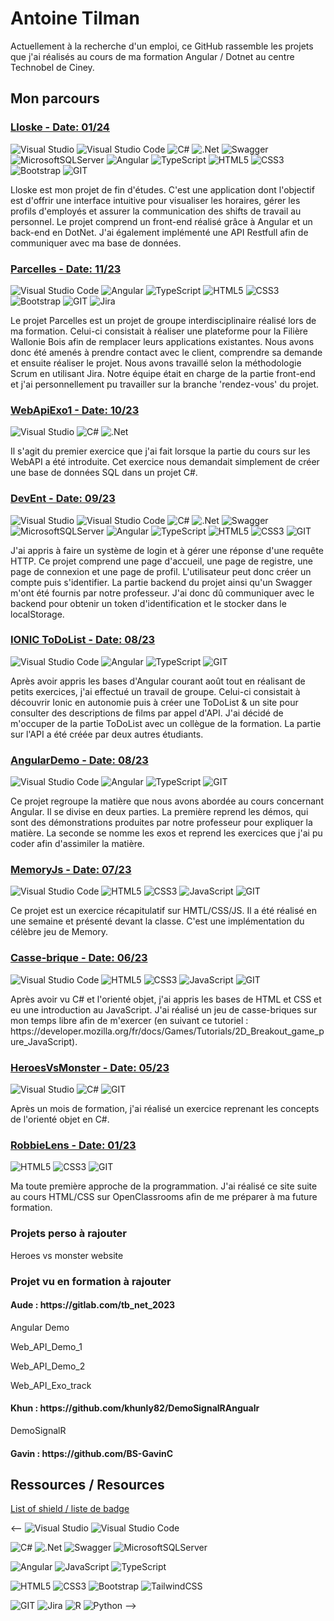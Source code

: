 # Antoine Tilman

<p>Actuellement à la recherche d'un emploi, ce GitHub rassemble les projets que j'ai réalisés au cours de ma formation Angular / Dotnet au centre Technobel de Ciney.</p>

## Mon parcours

<h3><a href="https://github.com/Lloske">Lloske - Date: 01/24</a></h3> 

![Visual Studio](https://img.shields.io/badge/Visual%20Studio-5C2D91.svg?style=for-the-badge&logo=visual-studio&logoColor=white) ![Visual Studio Code](https://img.shields.io/badge/Visual%20Studio%20Code-0078d7.svg?style=for-the-badge&logo=visual-studio-code&logoColor=white) ![C#](https://img.shields.io/badge/c%23-%23239120.svg?style=for-the-badge&logo=c-sharp&logoColor=white) ![.Net](https://img.shields.io/badge/.NET-5C2D91?style=for-the-badge&logo=.net&logoColor=white) ![Swagger](https://img.shields.io/badge/-Swagger-%23Clojure?style=for-the-badge&logo=swagger&logoColor=white) ![MicrosoftSQLServer](https://img.shields.io/badge/Microsoft%20SQL%20Server-CC2927?style=for-the-badge&logo=microsoft%20sql%20server&logoColor=white) ![Angular](https://img.shields.io/badge/angular-%23DD0031.svg?style=for-the-badge&logo=angular&logoColor=white) ![TypeScript](https://img.shields.io/badge/typescript-%23007ACC.svg?style=for-the-badge&logo=typescript&logoColor=white) ![HTML5](https://img.shields.io/badge/html5-%23E34F26.svg?style=for-the-badge&logo=html5&logoColor=white) ![CSS3](https://img.shields.io/badge/css3-%231572B6.svg?style=for-the-badge&logo=css3&logoColor=white) ![Bootstrap](https://img.shields.io/badge/bootstrap-%238511FA.svg?style=for-the-badge&logo=bootstrap&logoColor=white) ![GIT](https://img.shields.io/badge/Git-fc6d26?style=for-the-badge&logo=git&logoColor=white)

<p>Lloske est mon projet de fin d'études. C'est une application dont l'objectif est d'offrir une interface intuitive pour visualiser les horaires, gérer les profils d'employés et assurer la communication des shifts de travail au personnel. Le projet comprend un front-end réalisé grâce à Angular et un back-end en DotNet. J'ai également implémenté une API Restfull afin de communiquer avec ma base de données.</p>

<h3><a href="https://github.com/AntoTilm/Parcelles-frontend">Parcelles - Date: 11/23</a></h3> 

![Visual Studio Code](https://img.shields.io/badge/Visual%20Studio%20Code-0078d7.svg?style=for-the-badge&logo=visual-studio-code&logoColor=white) ![Angular](https://img.shields.io/badge/angular-%23DD0031.svg?style=for-the-badge&logo=angular&logoColor=white) ![TypeScript](https://img.shields.io/badge/typescript-%23007ACC.svg?style=for-the-badge&logo=typescript&logoColor=white) ![HTML5](https://img.shields.io/badge/html5-%23E34F26.svg?style=for-the-badge&logo=html5&logoColor=white) ![CSS3](https://img.shields.io/badge/css3-%231572B6.svg?style=for-the-badge&logo=css3&logoColor=white) ![Bootstrap](https://img.shields.io/badge/bootstrap-%238511FA.svg?style=for-the-badge&logo=bootstrap&logoColor=white) ![GIT](https://img.shields.io/badge/Git-fc6d26?style=for-the-badge&logo=git&logoColor=white) ![Jira](https://img.shields.io/badge/jira-%230A0FFF.svg?style=for-the-badge&logo=jira&logoColor=white) 

<p>Le projet Parcelles est un projet de groupe interdisciplinaire réalisé lors de ma formation. Celui-ci consistait à réaliser une plateforme pour la Filière Wallonie Bois afin de remplacer leurs applications existantes. Nous avons donc été amenés à prendre contact avec le client, comprendre sa demande et ensuite réaliser le projet. Nous avons travaillé selon la méthodologie Scrum en utilisant Jira. Notre équipe était en charge de la partie front-end et j'ai personnellement pu travailler sur la branche 'rendez-vous' du projet.</p>

<h3><a href="https://github.com/AntoTilm/WebAPI_Exo_01">WebApiExo1 - Date: 10/23</a></h3> 

![Visual Studio](https://img.shields.io/badge/Visual%20Studio-5C2D91.svg?style=for-the-badge&logo=visual-studio&logoColor=white) ![C#](https://img.shields.io/badge/c%23-%23239120.svg?style=for-the-badge&logo=c-sharp&logoColor=white) ![.Net](https://img.shields.io/badge/.NET-5C2D91?style=for-the-badge&logo=.net&logoColor=white)

<p>Il s'agit du premier exercice que j'ai fait lorsque la partie du cours sur les WebAPI a été introduite. Cet exercice nous demandait simplement de créer une base de données SQL dans un projet C#.</p>

<h3><a href="https://github.com/DEvEntAuth">DevEnt - Date: 09/23</a></h3> 
   
![Visual Studio](https://img.shields.io/badge/Visual%20Studio-5C2D91.svg?style=for-the-badge&logo=visual-studio&logoColor=white) ![Visual Studio Code](https://img.shields.io/badge/Visual%20Studio%20Code-0078d7.svg?style=for-the-badge&logo=visual-studio-code&logoColor=white) ![C#](https://img.shields.io/badge/c%23-%23239120.svg?style=for-the-badge&logo=c-sharp&logoColor=white) ![.Net](https://img.shields.io/badge/.NET-5C2D91?style=for-the-badge&logo=.net&logoColor=white) ![Swagger](https://img.shields.io/badge/-Swagger-%23Clojure?style=for-the-badge&logo=swagger&logoColor=white) ![MicrosoftSQLServer](https://img.shields.io/badge/Microsoft%20SQL%20Server-CC2927?style=for-the-badge&logo=microsoft%20sql%20server&logoColor=white) ![Angular](https://img.shields.io/badge/angular-%23DD0031.svg?style=for-the-badge&logo=angular&logoColor=white) ![TypeScript](https://img.shields.io/badge/typescript-%23007ACC.svg?style=for-the-badge&logo=typescript&logoColor=white) ![HTML5](https://img.shields.io/badge/html5-%23E34F26.svg?style=for-the-badge&logo=html5&logoColor=white) ![CSS3](https://img.shields.io/badge/css3-%231572B6.svg?style=for-the-badge&logo=css3&logoColor=white) ![GIT](https://img.shields.io/badge/Git-fc6d26?style=for-the-badge&logo=git&logoColor=white)

<p>J'ai appris à faire un système de login et à gérer une réponse d'une requête HTTP. Ce projet comprend une page d'accueil, une page de registre, une page de connexion et une page de profil. L'utilisateur peut donc créer un compte puis s'identifier. La partie backend du projet ainsi qu'un Swagger m'ont été fournis par notre professeur. J'ai donc dû communiquer avec le backend pour obtenir un token d'identification et le stocker dans le localStorage.</p>

<h3><a href="https://github.com/AntoTilm/IONICdemo">IONIC ToDoList - Date: 08/23</a></h3> 
   
![Visual Studio Code](https://img.shields.io/badge/Visual%20Studio%20Code-0078d7.svg?style=for-the-badge&logo=visual-studio-code&logoColor=white) ![Angular](https://img.shields.io/badge/angular-%23DD0031.svg?style=for-the-badge&logo=angular&logoColor=white) ![TypeScript](https://img.shields.io/badge/typescript-%23007ACC.svg?style=for-the-badge&logo=typescript&logoColor=white) ![GIT](https://img.shields.io/badge/Git-fc6d26?style=for-the-badge&logo=git&logoColor=white)

<p>Après avoir appris les bases d'Angular courant août tout en réalisant de petits exercices, j'ai effectué un travail de groupe. Celui-ci consistait à découvrir Ionic en autonomie puis à créer une ToDoList & un site pour consulter des descriptions de films par appel d'API. J'ai décidé de m'occuper de la partie ToDoList avec un collègue de la formation. La partie sur l'API a été créée par deux autres étudiants.</p>

<h3><a href="https://github.com/AntoTilm/AngularDemo">AngularDemo - Date: 08/23</a></h3> 

![Visual Studio Code](https://img.shields.io/badge/Visual%20Studio%20Code-0078d7.svg?style=for-the-badge&logo=visual-studio-code&logoColor=white) ![Angular](https://img.shields.io/badge/angular-%23DD0031.svg?style=for-the-badge&logo=angular&logoColor=white) ![TypeScript](https://img.shields.io/badge/typescript-%23007ACC.svg?style=for-the-badge&logo=typescript&logoColor=white) ![GIT](https://img.shields.io/badge/Git-fc6d26?style=for-the-badge&logo=git&logoColor=white)

<p>Ce projet regroupe la matière que nous avons abordée au cours concernant Angular. Il se divise en deux parties. La première reprend les démos, qui sont des démonstrations produites par notre professeur pour expliquer la matière. La seconde se nomme les exos et reprend les exercices que j'ai pu coder afin d'assimiler la matière.</p>

<h3><a href="https://github.com/AntoTilm/Memory">MemoryJs - Date: 07/23</a></h3> 
   
![Visual Studio Code](https://img.shields.io/badge/Visual%20Studio%20Code-0078d7.svg?style=for-the-badge&logo=visual-studio-code&logoColor=white) ![HTML5](https://img.shields.io/badge/html5-%23E34F26.svg?style=for-the-badge&logo=html5&logoColor=white) ![CSS3](https://img.shields.io/badge/css3-%231572B6.svg?style=for-the-badge&logo=css3&logoColor=white) ![JavaScript](https://img.shields.io/badge/javascript-%23323330.svg?style=for-the-badge&logo=javascript&logoColor=%23F7DF1E) ![GIT](https://img.shields.io/badge/Git-fc6d26?style=for-the-badge&logo=git&logoColor=white)
    
<p>Ce projet est un exercice récapitulatif sur HMTL/CSS/JS. Il a été réalisé en une semaine et présenté devant la classe. C'est une implémentation du célèbre jeu de Memory.</p>

<h3><a href="https://github.com/AntoTilm/breakout-game">Casse-brique - Date: 06/23</a></h3>

![Visual Studio Code](https://img.shields.io/badge/Visual%20Studio%20Code-0078d7.svg?style=for-the-badge&logo=visual-studio-code&logoColor=white) ![HTML5](https://img.shields.io/badge/html5-%23E34F26.svg?style=for-the-badge&logo=html5&logoColor=white) ![CSS3](https://img.shields.io/badge/css3-%231572B6.svg?style=for-the-badge&logo=css3&logoColor=white) ![JavaScript](https://img.shields.io/badge/javascript-%23323330.svg?style=for-the-badge&logo=javascript&logoColor=%23F7DF1E) ![GIT](https://img.shields.io/badge/Git-fc6d26?style=for-the-badge&logo=git&logoColor=white)

<p>Après avoir vu C# et l'orienté objet, j'ai appris les bases de HTML et CSS et eu une introduction au JavaScript. J'ai réalisé un jeu de casse-briques sur mon temps libre afin de m'exercer (en suivant ce tutoriel : https://developer.mozilla.org/fr/docs/Games/Tutorials/2D_Breakout_game_pure_JavaScript).</p>

<h3><a href="https://github.com/AntoTilm/HeroesVsMonsters">HeroesVsMonster - Date: 05/23</a></h3>

![Visual Studio](https://img.shields.io/badge/Visual%20Studio-5C2D91.svg?style=for-the-badge&logo=visual-studio&logoColor=white) ![C#](https://img.shields.io/badge/c%23-%23239120.svg?style=for-the-badge&logo=c-sharp&logoColor=white) ![GIT](https://img.shields.io/badge/Git-fc6d26?style=for-the-badge&logo=git&logoColor=white)

<p>Après un mois de formation, j'ai réalisé un exercice reprenant les concepts de l'orienté objet en C#.</p>

<h3><a href="https://github.com/AntoTilm/RobbieLens">RobbieLens - Date: 01/23</a></h3>

![HTML5](https://img.shields.io/badge/html5-%23E34F26.svg?style=for-the-badge&logo=html5&logoColor=white) ![CSS3](https://img.shields.io/badge/css3-%231572B6.svg?style=for-the-badge&logo=css3&logoColor=white) ![GIT](https://img.shields.io/badge/Git-fc6d26?style=for-the-badge&logo=git&logoColor=white)

<p>Ma toute première approche de la programmation. J'ai réalisé ce site suite au cours HTML/CSS sur OpenClassrooms afin de me préparer à ma future formation.</p>


<h3>Projets perso à rajouter</h3>
<p>Heroes vs monster website</p>

<h3>Projet vu en formation à rajouter</h3>
   <h4>Aude : https://gitlab.com/tb_net_2023</h4>
      <p>Angular Demo</p>
      <p>Web_API_Demo_1</p>
      <p>Web_API_Demo_2</p>
      <p>Web_API_Exo_track</p>
   <h4>Khun : https://github.com/khunly82/DemoSignalRAngualr</h4>
      <p>DemoSignalR</p>
   <h4>Gavin : https://github.com/BS-GavinC</h4>
      


## Ressources / Resources
[List of shield / liste de badge](https://github.com/Ileriayo/markdown-badges)




<--
![Visual Studio](https://img.shields.io/badge/Visual%20Studio-5C2D91.svg?style=for-the-badge&logo=visual-studio&logoColor=white)
![Visual Studio Code](https://img.shields.io/badge/Visual%20Studio%20Code-0078d7.svg?style=for-the-badge&logo=visual-studio-code&logoColor=white)

![C#](https://img.shields.io/badge/c%23-%23239120.svg?style=for-the-badge&logo=c-sharp&logoColor=white)
![.Net](https://img.shields.io/badge/.NET-5C2D91?style=for-the-badge&logo=.net&logoColor=white)
![Swagger](https://img.shields.io/badge/-Swagger-%23Clojure?style=for-the-badge&logo=swagger&logoColor=white)
![MicrosoftSQLServer](https://img.shields.io/badge/Microsoft%20SQL%20Server-CC2927?style=for-the-badge&logo=microsoft%20sql%20server&logoColor=white)

![Angular](https://img.shields.io/badge/angular-%23DD0031.svg?style=for-the-badge&logo=angular&logoColor=white)
![JavaScript](https://img.shields.io/badge/javascript-%23323330.svg?style=for-the-badge&logo=javascript&logoColor=%23F7DF1E)
![TypeScript](https://img.shields.io/badge/typescript-%23007ACC.svg?style=for-the-badge&logo=typescript&logoColor=white)

![HTML5](https://img.shields.io/badge/html5-%23E34F26.svg?style=for-the-badge&logo=html5&logoColor=white)
![CSS3](https://img.shields.io/badge/css3-%231572B6.svg?style=for-the-badge&logo=css3&logoColor=white)
![Bootstrap](https://img.shields.io/badge/bootstrap-%238511FA.svg?style=for-the-badge&logo=bootstrap&logoColor=white)
![TailwindCSS](https://img.shields.io/badge/tailwindcss-%2338B2AC.svg?style=for-the-badge&logo=tailwind-css&logoColor=white)

![GIT](https://img.shields.io/badge/Git-fc6d26?style=for-the-badge&logo=git&logoColor=white)
![Jira](https://img.shields.io/badge/jira-%230A0FFF.svg?style=for-the-badge&logo=jira&logoColor=white) 
![R](https://img.shields.io/badge/r-%23276DC3.svg?style=for-the-badge&logo=r&logoColor=white) 
![Python](https://img.shields.io/badge/python-3670A0?style=for-the-badge&logo=python&logoColor=ffdd54) 
-->

